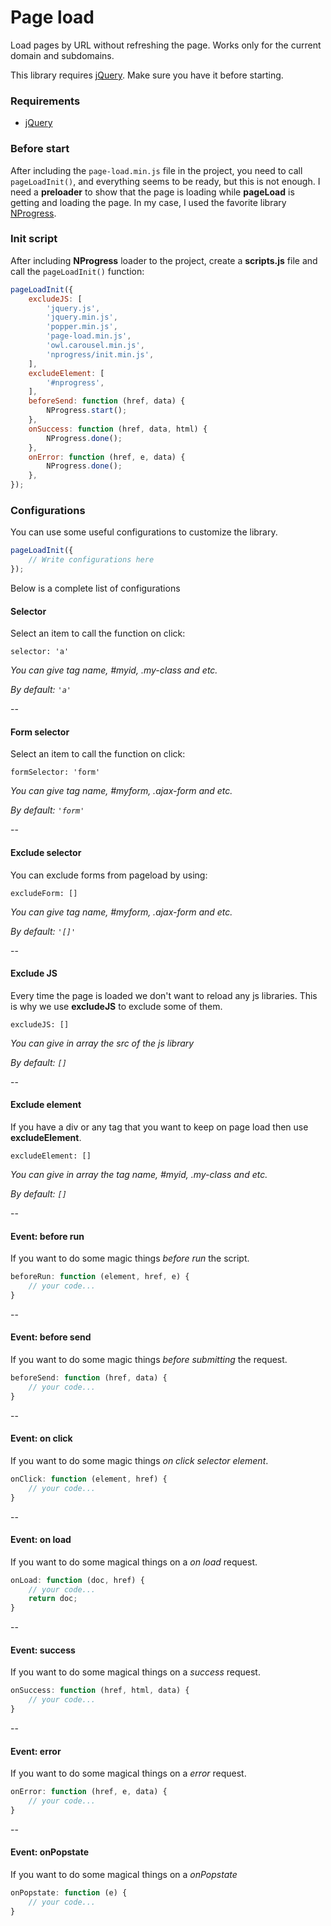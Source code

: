 # Page load

Load pages by URL without refreshing the page. Works only for the current domain and subdomains.

This library requires [jQuery](https://jquery.com/download/). Make sure you have it before starting.

### Requirements

- [jQuery](https://jquery.com/download/)

### Before start

After including the `page-load.min.js` file in the project, you need to call `pageLoadInit()`, and everything seems to be ready, but this is not enough. I need a **preloader** to show that the page is loading while **pageLoad** is getting and loading the page. In my case, I used the favorite library [NProgress](https://ricostacruz.com/nprogress/). 

### Init script

After including **NProgress** loader to the project, create a **scripts.js** file and call the `pageLoadInit()` function:

```js
pageLoadInit({
    excludeJS: [
        'jquery.js',
        'jquery.min.js',
        'popper.min.js',
        'page-load.min.js',
        'owl.carousel.min.js',
        'nprogress/init.min.js',
    ],
    excludeElement: [
        '#nprogress',
    ],
    beforeSend: function (href, data) {
        NProgress.start();
    },
    onSuccess: function (href, data, html) {
        NProgress.done();
    },
    onError: function (href, e, data) {
        NProgress.done();
    },
});
```

### Configurations

You can use some useful configurations to customize the library.

```js
pageLoadInit({
    // Write configurations here
});
```

Below is a complete list of configurations

#### Selector

Select an item to call the function on click:

`selector: 'a'`

*You can give tag name, #myid, .my-class and etc.*

*By default: `'a'`*

--

#### Form selector

Select an item to call the function on click:

`formSelector: 'form'`

*You can give tag name, #myform, .ajax-form and etc.*

*By default: `'form'`*

--

#### Exclude selector

You can exclude forms from pageload by using:

`excludeForm: []`

*You can give tag name, #myform, .ajax-form and etc.*

*By default: `'[]'`*

--

#### Exclude JS

Every time the page is loaded we don't want to reload any js libraries. This is why we use **excludeJS** to exclude some of them.

`excludeJS: []`

*You can give in array the src of the js library*

*By default: `[]`*

--

#### Exclude element

If you have a div or any tag that you want to keep on page load then use **excludeElement**.

`excludeElement: []`

*You can give in array the tag name, #myid, .my-class and etc.*

*By default: `[]`*

--

#### Event: before run

If you want to do some magic things *before run* the script.

```js
beforeRun: function (element, href, e) {
    // your code...
}
```
--

#### Event: before send

If you want to do some magic things *before submitting* the request.

```js
beforeSend: function (href, data) {
    // your code...
}
```
--

#### Event: on click

If you want to do some magic things *on click selector element*.

```js
onClick: function (element, href) {
    // your code...
}
```
--

#### Event: on load

If you want to do some magical things on a *on load* request.

```js
onLoad: function (doc, href) {
    // your code...
    return doc;
}
```

--

#### Event: success

If you want to do some magical things on a *success* request.

```js
onSuccess: function (href, html, data) {
    // your code...
}
```

--

#### Event: error

If you want to do some magical things on a *error* request.

```js
onError: function (href, e, data) {
    // your code...
}
```

--

#### Event: onPopstate

If you want to do some magical things on a *onPopstate*

```js
onPopstate: function (e) {
    // your code...
}
```
